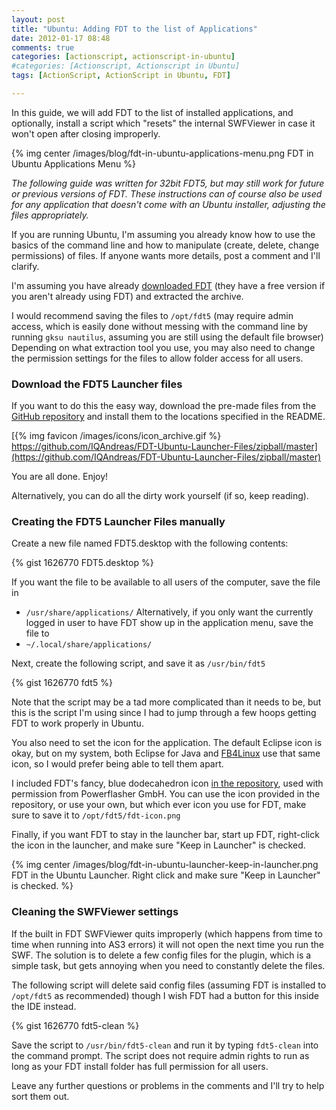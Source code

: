 ```yaml
---
layout: post
title: "Ubuntu: Adding FDT to the list of Applications"
date: 2012-01-17 08:48
comments: true
categories: [actionscript, actionscript-in-ubuntu]
#categories: [Actionscript, Actionscript in Ubuntu]
tags: [ActionScript, ActionScript in Ubuntu, FDT]

---
```

In this guide, we will add FDT to the list of installed applications, and optionally, install a script which "resets" the internal SWFViewer in case it won't open after closing improperly.

{% img center /images/blog/fdt-in-ubuntu-applications-menu.png FDT in Ubuntu Applications Menu %}
<!-- more -->

_The following guide was written for 32bit FDT5, but may still work for future or previous versions of FDT. These instructions can of course also be used for any application that doesn't come with an Ubuntu installer, adjusting the  files appropriately._

If you are running Ubuntu, I'm assuming you already know how to use the basics of the command line and how to manipulate (create, delete, change permissions) of files. If anyone wants more details, post a comment and I'll clarify.

I'm assuming you have already [downloaded FDT](http://fdt.powerflasher.com/buy-download/) (they have a free version if you aren't already using FDT) and extracted the archive.

I would recommend saving the files to `/opt/fdt5` (may require admin access, which is easily done without messing with the command line by running `gksu nautilus`, assuming you are still using the default file browser) Depending on what extraction tool you use, you may also need to change the permission settings for the files to allow folder access for all users.

### Download the FDT5 Launcher files ###

If you want to do this the easy way, download the pre-made files from the [GitHub repository](https://github.com/IQAndreas/FDT-Ubuntu-Launcher-Files) and install them to the locations specified in the README.

[{% img favicon /images/icons/icon_archive.gif %} https://github.com/IQAndreas/FDT-Ubuntu-Launcher-Files/zipball/master](https://github.com/IQAndreas/FDT-Ubuntu-Launcher-Files/zipball/master)

You are all done. Enjoy!

Alternatively, you can do all the dirty work yourself (if so, keep reading).

### Creating the FDT5 Launcher Files manually ###

Create a new file named FDT5.desktop with the following contents:

{% gist 1626770 FDT5.desktop %}

If you want the file to be available to all users of the computer, save the file in 
- `/usr/share/applications/`
Alternatively, if you only want the currently logged in user to have FDT show up in the application menu, save the file to 
- `~/.local/share/applications/`

Next, create the following script, and save it as `/usr/bin/fdt5`

{% gist 1626770 fdt5 %}

Note that the script may be a tad more complicated than it needs to be, but this is the script I'm using since I had to jump through a few hoops getting FDT to work properly in Ubuntu.


You also need to set the icon for the application. The default Eclipse icon is okay, but on my system, both Eclipse for Java and [FB4Linux](http://code.google.com/p/fb4linux/) use that same icon, so I would prefer being able to tell them apart.

I included FDT's fancy, blue dodecahedron icon [in the repository](https://github.com/IQAndreas/FDT-Ubuntu-Launcher-Files/blob/master/fdt-icon.png), used with permission from Powerflasher GmbH. You can use the icon provided in the repository, or use your own, but which ever icon you use for FDT, make sure to save it to `/opt/fdt5/fdt-icon.png`

Finally, if you want FDT to stay in the launcher bar, start up FDT, right-click the icon in the launcher, and make sure "Keep in Launcher" is checked.

{% img center /images/blog/fdt-in-ubuntu-launcher-keep-in-launcher.png FDT in the Ubuntu Launcher. Right click and make sure "Keep in Launcher" is checked. %}

### Cleaning the SWFViewer settings ###

If the built in FDT SWFViewer quits improperly (which happens from time to time when running into AS3 errors) it will not open the next time you run the SWF. The solution is to delete a few config files for the plugin, which is a simple task, but gets annoying when you need to constantly delete the files.

The following script will delete said config files (assuming FDT is installed to `/opt/fdt5` as recommended) though I wish FDT had a button for this inside the IDE instead.

{% gist 1626770 fdt5-clean %}

Save the script to `/usr/bin/fdt5-clean` and run it by typing `fdt5-clean` into the command prompt. The script does not require admin rights to run as long as your FDT install folder has full permission for all users.


Leave any further questions or problems in the comments and I'll try to help sort them out.
